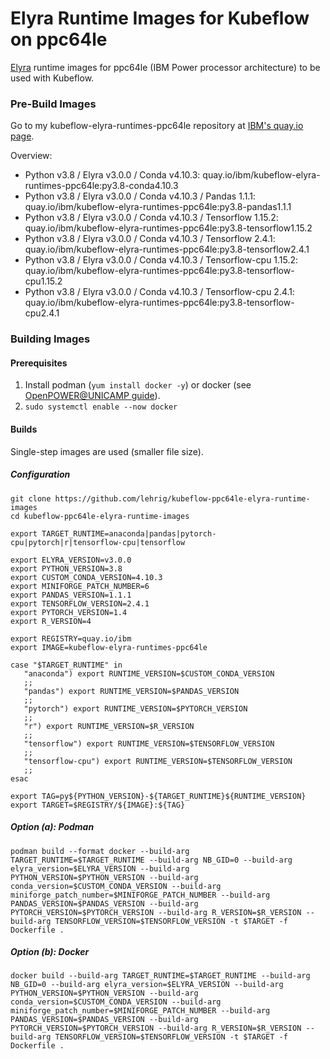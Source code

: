 # Elyra Runtime Images for Kubeflow on ppc64le
[Elyra](https://github.com/elyra-ai/elyra) runtime images for ppc64le (IBM Power processor architecture) to be used with Kubeflow.


### Pre-Build Images
Go to my kubeflow-elyra-runtimes-ppc64le repository at [IBM's quay.io page](https://quay.io/repository/ibm/kubeflow-elyra-runtimes-ppc64le?tab=tags).

Overview:
- Python v3.8 / Elyra v3.0.0 / Conda v4.10.3: quay.io/ibm/kubeflow-elyra-runtimes-ppc64le:py3.8-conda4.10.3
- Python v3.8 / Elyra v3.0.0 / Conda v4.10.3 / Pandas 1.1.1: quay.io/ibm/kubeflow-elyra-runtimes-ppc64le:py3.8-pandas1.1.1
- Python v3.8 / Elyra v3.0.0 / Conda v4.10.3 / Tensorflow 1.15.2: quay.io/ibm/kubeflow-elyra-runtimes-ppc64le:py3.8-tensorflow1.15.2
- Python v3.8 / Elyra v3.0.0 / Conda v4.10.3 / Tensorflow 2.4.1: quay.io/ibm/kubeflow-elyra-runtimes-ppc64le:py3.8-tensorflow2.4.1
- Python v3.8 / Elyra v3.0.0 / Conda v4.10.3 / Tensorflow-cpu 1.15.2: quay.io/ibm/kubeflow-elyra-runtimes-ppc64le:py3.8-tensorflow-cpu1.15.2
- Python v3.8 / Elyra v3.0.0 / Conda v4.10.3 / Tensorflow-cpu 2.4.1: quay.io/ibm/kubeflow-elyra-runtimes-ppc64le:py3.8-tensorflow-cpu2.4.1

### Building Images

#### Prerequisites
1. Install podman (`yum install docker -y`) or docker (see [OpenPOWER@UNICAMP guide](https://openpower.ic.unicamp.br/post/installing-docker-from-repository/)).
2. `sudo systemctl enable --now docker`

#### Builds
Single-step images are used (smaller file size).

##### Configuration
```
git clone https://github.com/lehrig/kubeflow-ppc64le-elyra-runtime-images
cd kubeflow-ppc64le-elyra-runtime-images

export TARGET_RUNTIME=anaconda|pandas|pytorch-cpu|pytorch|r|tensorflow-cpu|tensorflow

export ELYRA_VERSION=v3.0.0
export PYTHON_VERSION=3.8
export CUSTOM_CONDA_VERSION=4.10.3
export MINIFORGE_PATCH_NUMBER=6
export PANDAS_VERSION=1.1.1
export TENSORFLOW_VERSION=2.4.1
export PYTORCH_VERSION=1.4
export R_VERSION=4

export REGISTRY=quay.io/ibm
export IMAGE=kubeflow-elyra-runtimes-ppc64le

case "$TARGET_RUNTIME" in
   "anaconda") export RUNTIME_VERSION=$CUSTOM_CONDA_VERSION
   ;;
   "pandas") export RUNTIME_VERSION=$PANDAS_VERSION 
   ;;
   "pytorch") export RUNTIME_VERSION=$PYTORCH_VERSION 
   ;;
   "r") export RUNTIME_VERSION=$R_VERSION
   ;;
   "tensorflow") export RUNTIME_VERSION=$TENSORFLOW_VERSION
   ;;
   "tensorflow-cpu") export RUNTIME_VERSION=$TENSORFLOW_VERSION
   ;;
esac

export TAG=py${PYTHON_VERSION}-${TARGET_RUNTIME}${RUNTIME_VERSION}
export TARGET=$REGISTRY/${IMAGE}:${TAG}
```

##### Option (a): Podman
```
podman build --format docker --build-arg TARGET_RUNTIME=$TARGET_RUNTIME --build-arg NB_GID=0 --build-arg elyra_version=$ELYRA_VERSION --build-arg PYTHON_VERSION=$PYTHON_VERSION --build-arg conda_version=$CUSTOM_CONDA_VERSION --build-arg miniforge_patch_number=$MINIFORGE_PATCH_NUMBER --build-arg PANDAS_VERSION=$PANDAS_VERSION --build-arg PYTORCH_VERSION=$PYTORCH_VERSION --build-arg R_VERSION=$R_VERSION --build-arg TENSORFLOW_VERSION=$TENSORFLOW_VERSION -t $TARGET -f Dockerfile .
```

##### Option (b): Docker
```
docker build --build-arg TARGET_RUNTIME=$TARGET_RUNTIME --build-arg NB_GID=0 --build-arg elyra_version=$ELYRA_VERSION --build-arg PYTHON_VERSION=$PYTHON_VERSION --build-arg conda_version=$CUSTOM_CONDA_VERSION --build-arg miniforge_patch_number=$MINIFORGE_PATCH_NUMBER --build-arg PANDAS_VERSION=$PANDAS_VERSION --build-arg PYTORCH_VERSION=$PYTORCH_VERSION --build-arg R_VERSION=$R_VERSION --build-arg TENSORFLOW_VERSION=$TENSORFLOW_VERSION -t $TARGET -f Dockerfile .

```
